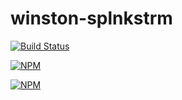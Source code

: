 # winston-splnkstrm

[![Build Status](https://travis-ci.org/zaphod1984/winston-splnkstrm.png)](https://travis-ci.org/zaphod1984/winston-splnkstrm)

[![NPM](https://nodei.co/npm/winston-splnkstrm.png)](https://nodei.co/npm/winston-splnkstrm/)

[![NPM](https://nodei.co/npm-dl/winston-splnkstrm.png?months=3)](https://nodei.co/npm/winston-splnkstrm/)